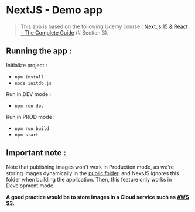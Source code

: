 # NextJS - Demo app

> This app is based on the following Udemy course : [Next.js 15 & React - The Complete Guide](https://www.udemy.com/course/nextjs-react-the-complete-guide/) (# Section 3).

## Running the app :

Initialize project :
* `npm install`
* `node initdb.js`

Run in DEV mode :
* `npm run dev`

Run in PROD mode :
* `npm run build`
* `npm start`


## Important note :

Note that publishing images won't work in Production mode, as we're storing images dynamically in the [public folder](./public/images), and NextJS ignores this folder when building the application. Then, this feature only works in Development mode.

**A good practice would be to store images in a Cloud service such as [AWS S3](https://aws.amazon.com/fr/s3/).**